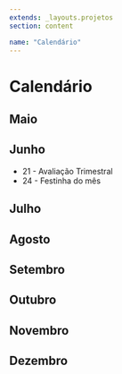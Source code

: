 ```yaml
---
extends: _layouts.projetos
section: content

name: "Calendário"
---
```

# Calendário

## Maio


## Junho
- 21 - Avaliação Trimestral
- 24 - Festinha do mês

## Julho


## Agosto


## Setembro


## Outubro

## Novembro


## Dezembro
